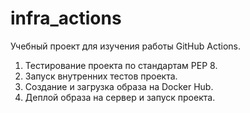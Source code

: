 # infra_actions
Учебный проект для изучения работы GitHub Actions.

1) Тестирование проекта по стандартам PEP 8.
2) Запуск внутренних тестов проекта.
3) Создание и загрузка образа на Docker Hub.
4) Деплой образа на сервер и запуск проекта.
